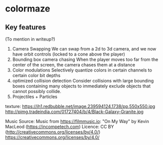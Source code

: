 # colormaze

## Key features
(To mention in writeup?)

1. Camera Swapping
    We can swap from a 2d to 3d camera, and we now have orbit controls
    (locked to a cone above the player)
2. Bounding box camera chasing
    When the player moves too far from the center of the screen, the
    camera chases them at a distance
3. Color modulations
    Selectively quantize colors in certain channels to certain color bit depths
4. optimized collision detection
      Consider collisions with large bounding boxes containing many objects to
      immediately exclude objects that cannot possibly collide.
5. Projectiles + Particles


texture:
https://ih1.redbubble.net/image.239594124.1738/pp,550x550.jpg
http://pimg.tradeindia.com/01727404/b/4/Black-Galaxy-Granite.jpg


Music Source:
Music from https://filmmusic.io:
"On My Way" by Kevin MacLeod (https://incompetech.com)
Licence: CC BY (http://creativecommons.org/licenses/by/4.0/)
https://creativecommons.org/licenses/by/4.0/
